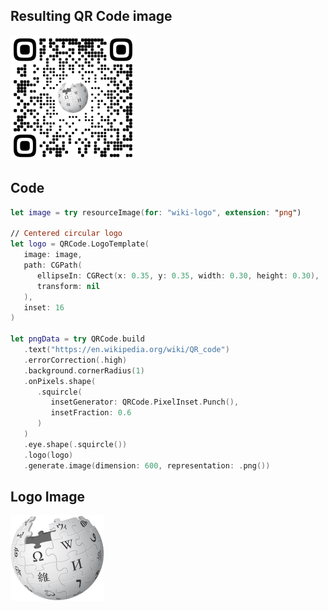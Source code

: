 ## Resulting QR Code image

<a href="wiki.png">
   <img src="wiki.png" width="200" />
</a>

## Code

```swift
let image = try resourceImage(for: "wiki-logo", extension: "png")

// Centered circular logo
let logo = QRCode.LogoTemplate(
   image: image,
   path: CGPath(
      ellipseIn: CGRect(x: 0.35, y: 0.35, width: 0.30, height: 0.30),
      transform: nil
   ),
   inset: 16
)

let pngData = try QRCode.build
   .text("https://en.wikipedia.org/wiki/QR_code")
   .errorCorrection(.high)
   .background.cornerRadius(1)
   .onPixels.shape(
      .squircle(
         insetGenerator: QRCode.PixelInset.Punch(),
         insetFraction: 0.6
      )
   )
   .eye.shape(.squircle())
   .logo(logo)
   .generate.image(dimension: 600, representation: .png())
```

## Logo Image

<img src="../../Tests/QRCodeTests/Resources/wiki-logo.png" width="150"/>


